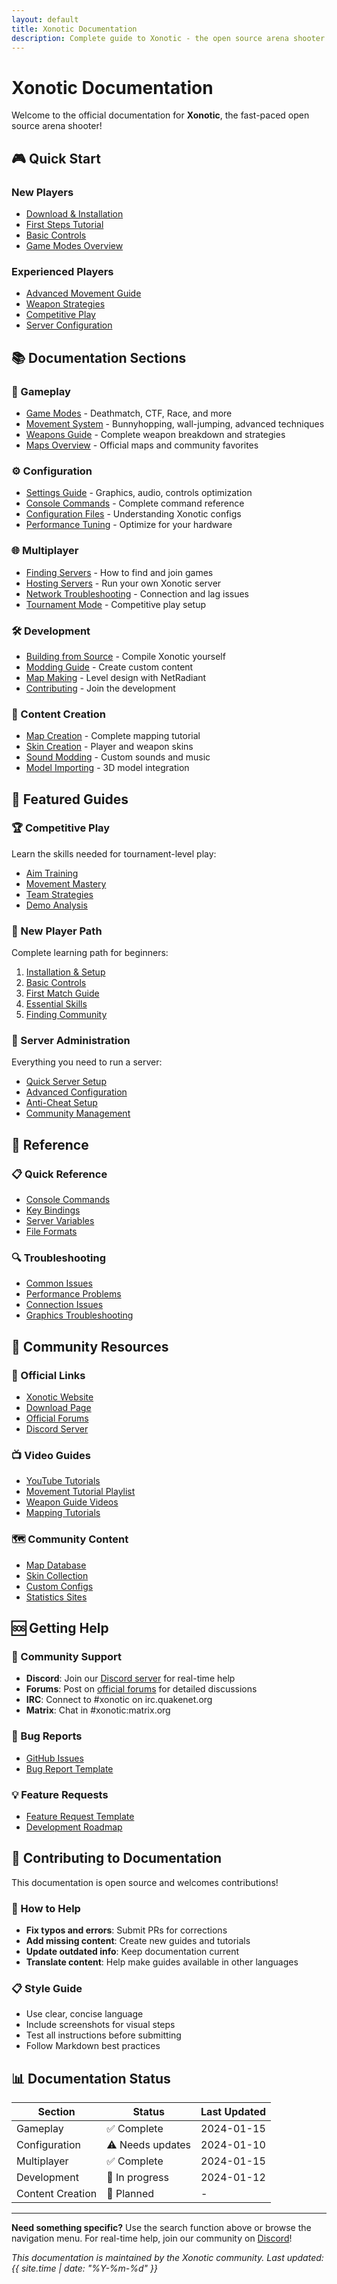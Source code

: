 ```yaml
---
layout: default
title: Xonotic Documentation
description: Complete guide to Xonotic - the open source arena shooter
---
```


# Xonotic Documentation

Welcome to the official documentation for **Xonotic**, the fast-paced open source arena shooter!

## 🎮 Quick Start

### New Players
- [Download & Installation](installation.md)
- [First Steps Tutorial](getting-started.md)
- [Basic Controls](controls.md)
- [Game Modes Overview](game-modes.md)

### Experienced Players
- [Advanced Movement Guide](movement.md)
- [Weapon Strategies](weapons.md)
- [Competitive Play](competitive.md)
- [Server Configuration](server-setup.md)

## 📚 Documentation Sections

### 🎯 Gameplay
- [Game Modes](game-modes.md) - Deathmatch, CTF, Race, and more
- [Movement System](movement.md) - Bunnyhopping, wall-jumping, advanced techniques
- [Weapons Guide](weapons.md) - Complete weapon breakdown and strategies
- [Maps Overview](maps.md) - Official maps and community favorites

### ⚙️ Configuration
- [Settings Guide](settings.md) - Graphics, audio, controls optimization
- [Console Commands](console.md) - Complete command reference
- [Configuration Files](config-files.md) - Understanding Xonotic configs
- [Performance Tuning](performance.md) - Optimize for your hardware

### 🌐 Multiplayer
- [Finding Servers](servers.md) - How to find and join games
- [Hosting Servers](server-setup.md) - Run your own Xonotic server
- [Network Troubleshooting](network.md) - Connection and lag issues
- [Tournament Mode](tournaments.md) - Competitive play setup

### 🛠️ Development
- [Building from Source](building.md) - Compile Xonotic yourself
- [Modding Guide](modding.md) - Create custom content
- [Map Making](mapping.md) - Level design with NetRadiant
- [Contributing](../CONTRIBUTING.md) - Join the development

### 🎨 Content Creation
- [Map Creation](mapping.md) - Complete mapping tutorial
- [Skin Creation](skins.md) - Player and weapon skins
- [Sound Modding](audio-modding.md) - Custom sounds and music
- [Model Importing](models.md) - 3D model integration

## 🚀 Featured Guides

### 🏆 Competitive Play
Learn the skills needed for tournament-level play:
- [Aim Training](aim-training.md)
- [Movement Mastery](advanced-movement.md)
- [Team Strategies](team-play.md)
- [Demo Analysis](demo-analysis.md)

### 🎯 New Player Path
Complete learning path for beginners:
1. [Installation & Setup](installation.md)
2. [Basic Controls](controls.md)
3. [First Match Guide](first-match.md)
4. [Essential Skills](essential-skills.md)
5. [Finding Community](community.md)

### 🔧 Server Administration
Everything you need to run a server:
- [Quick Server Setup](quick-server.md)
- [Advanced Configuration](server-advanced.md)
- [Anti-Cheat Setup](anti-cheat.md)
- [Community Management](community-management.md)

## 📖 Reference

### 📋 Quick Reference
- [Console Commands](console-commands.md)
- [Key Bindings](key-bindings.md)
- [Server Variables](server-variables.md)
- [File Formats](file-formats.md)

### 🔍 Troubleshooting
- [Common Issues](common-issues.md)
- [Performance Problems](performance-issues.md)
- [Connection Issues](connection-issues.md)
- [Graphics Troubleshooting](graphics-issues.md)

## 🌟 Community Resources

### 📱 Official Links
- [Xonotic Website](https://xonotic.org)
- [Download Page](https://xonotic.org/download)
- [Official Forums](https://forums.xonotic.org)
- [Discord Server](https://discord.gg/xonotic)

### 📺 Video Guides
- [YouTube Tutorials](https://youtube.com/user/xonotic)
- [Movement Tutorial Playlist](https://youtube.com/playlist?list=movement)
- [Weapon Guide Videos](https://youtube.com/playlist?list=weapons)
- [Mapping Tutorials](https://youtube.com/playlist?list=mapping)

### 🗺️ Community Content
- [Map Database](https://maps.xonotic.org)
- [Skin Collection](https://skins.xonotic.org)
- [Custom Configs](https://configs.xonotic.org)
- [Statistics Sites](https://stats.xonotic.org)

## 🆘 Getting Help

### 💬 Community Support
- **Discord**: Join our [Discord server](https://discord.gg/xonotic) for real-time help
- **Forums**: Post on [official forums](https://forums.xonotic.org) for detailed discussions
- **IRC**: Connect to #xonotic on irc.quakenet.org
- **Matrix**: Chat in #xonotic:matrix.org

### 🐛 Bug Reports
- [GitHub Issues](https://github.com/Xonotic-Developers/xonotic/issues)
- [Bug Report Template](https://github.com/Xonotic-Developers/xonotic/issues/new?template=bug_report.md)

### 💡 Feature Requests
- [Feature Request Template](https://github.com/Xonotic-Developers/xonotic/issues/new?template=feature_request.md)
- [Development Roadmap](https://github.com/Xonotic-Developers/xonotic/projects)

## 🔄 Contributing to Documentation

This documentation is open source and welcomes contributions!

### 📝 How to Help
- **Fix typos and errors**: Submit PRs for corrections
- **Add missing content**: Create new guides and tutorials
- **Update outdated info**: Keep documentation current
- **Translate content**: Help make guides available in other languages

### 📋 Style Guide
- Use clear, concise language
- Include screenshots for visual steps
- Test all instructions before submitting
- Follow Markdown best practices

## 📊 Documentation Status

| Section | Status | Last Updated |
|---------|--------|--------------|
| Gameplay | ✅ Complete | 2024-01-15 |
| Configuration | ⚠️ Needs updates | 2024-01-10 |
| Multiplayer | ✅ Complete | 2024-01-15 |
| Development | 🚧 In progress | 2024-01-12 |
| Content Creation | 📝 Planned | - |

---

**Need something specific?** Use the search function above or browse the navigation menu. For real-time help, join our community on [Discord](https://discord.gg/xonotic)!

*This documentation is maintained by the Xonotic community. Last updated: {{ site.time | date: "%Y-%m-%d" }}* 